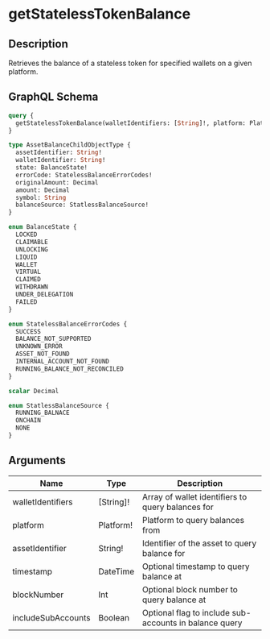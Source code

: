 # getStatelessTokenBalance

## Description
Retrieves the balance of a stateless token for specified wallets on a given platform.

## GraphQL Schema
```graphql
query {
  getStatelessTokenBalance(walletIdentifiers: [String]!, platform: Platform!, assetIdentifier: String!, timestamp: DateTime, blockNumber: Int, includeSubAccounts: Boolean): [AssetBalanceChildObjectType]
}

type AssetBalanceChildObjectType {
  assetIdentifier: String!
  walletIdentifier: String!
  state: BalanceState!
  errorCode: StatelessBalanceErrorCodes!
  originalAmount: Decimal
  amount: Decimal
  symbol: String
  balanceSource: StatlessBalanceSource!
}

enum BalanceState {
  LOCKED
  CLAIMABLE
  UNLOCKING
  LIQUID
  WALLET
  VIRTUAL
  CLAIMED
  WITHDRAWN
  UNDER_DELEGATION
  FAILED
}

enum StatelessBalanceErrorCodes {
  SUCCESS
  BALANCE_NOT_SUPPORTED
  UNKNOWN_ERROR
  ASSET_NOT_FOUND
  INTERNAL_ACCOUNT_NOT_FOUND
  RUNNING_BALANCE_NOT_RECONCILED
}

scalar Decimal

enum StatlessBalanceSource {
  RUNNING_BALNACE
  ONCHAIN
  NONE
}
```

## Arguments
| Name | Type | Description |
|------|------|-------------|
| walletIdentifiers | [String]! | Array of wallet identifiers to query balances for |
| platform | Platform! | Platform to query balances from |
| assetIdentifier | String! | Identifier of the asset to query balance for |
| timestamp | DateTime | Optional timestamp to query balance at |
| blockNumber | Int | Optional block number to query balance at |
| includeSubAccounts | Boolean | Optional flag to include sub-accounts in balance query |